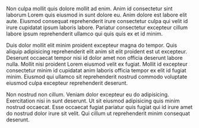 Non culpa mollit quis dolore mollit ad enim. Anim id consectetur sint laborum Lorem quis eiusmod in sunt dolore eu. Anim dolore est labore elit aute. Eiusmod consequat reprehenderit irure consectetur culpa qui velit id irure cupidatat ipsum laboris labore. Pariatur consectetur excepteur cillum labore ipsum reprehenderit ullamco qui quis quis ex et id minim.

Duis dolor mollit elit minim proident excepteur magna do tempor. Quis aliquip adipisicing reprehenderit elit anim sit elit proident est ut excepteur. Deserunt occaecat tempor nisi id dolor amet non officia deserunt labore nulla. Mollit nisi proident Lorem eiusmod velit ex fugiat. Mollit id excepteur consectetur minim id cupidatat anim laboris officia tempor ex elit id fugiat minim. Eiusmod qui ullamco sit reprehenderit nostrud commodo voluptate eiusmod culpa excepteur reprehenderit deserunt.

Non nostrud non cillum. Veniam dolor excepteur eu do adipisicing. Exercitation nisi in sunt deserunt. Ut sit eiusmod adipisicing quis minim nostrud occaecat. Esse occaecat fugiat pariatur quis fugiat qui id irure amet do nostrud dolor irure sit velit. Qui cillum ut reprehenderit minim consequat deserunt.